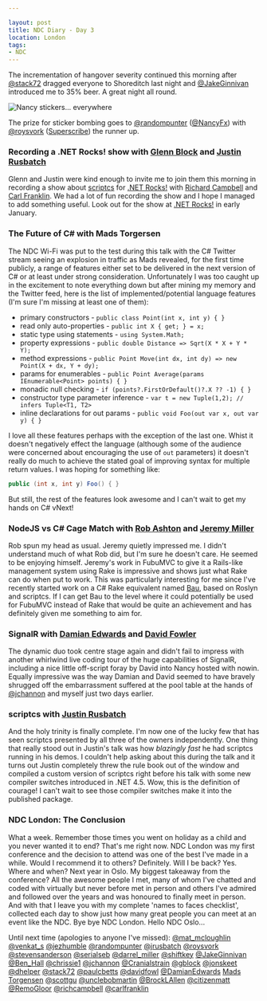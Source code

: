 ```yaml
---

layout: post
title: NDC Diary - Day 3
location: London
tags:
- NDC
---
```


The incrementation of hangover severity continued this morning after [@stack72](https://twitter.com/stack72) dragged everyone to Shoreditch last night and [@JakeGinnivan](https://twitter.com/JakeGinnivan) introduced me to 35% beer. A great night all round.

![Nancy stickers... everywhere](http://adamralph.com/img/nancy-stickers-everywhere.jpg)

The prize for sticker bombing goes to [@randompunter](https://twitter.com/randompunter) ([@NancyFx](https://twitter.com/NancyFx)) with [@roysvork](https://twitter.com/roysvork) ([Superscribe](http://superscribe.org/)) the runner up.

### Recording a .NET Rocks! show with [Glenn Block](https://twitter.com/gblock) and [Justin Rusbatch](https://twitter.com/jrusbatch)

Glenn and Justin were kind enough to invite me to join them this morning in recording a show about [scriptcs](http://scriptcs.net/) for [.NET Rocks!](http://www.dotnetrocks.com/) with [Richard Campbell](https://twitter.com/richcampbell) and [Carl Franklin](https://twitter.com/carlfranklin). We had a lot of fun recording the show and I hope I managed to add something useful. Look out for the show at [.NET Rocks!](http://www.dotnetrocks.com/) in early January.  

<!--excerpt-->

### The Future of C# with Mads Torgersen

The NDC Wi-Fi was put to the test during this talk with the C# Twitter stream seeing an explosion in traffic as Mads revealed, for the first time publicly, a range of features either set to be delivered in the next version of C# or at least under strong consideration. Unfortunately I was too caught up in the excitement to note everything down but after mining my memory and the Twitter feed, here is the list of implemented/potential language features (I'm sure I'm missing at least one of them):

* primary constructors - `public class Point(int x, int y) { }`
* read only auto-properties - `public int X { get; } = x;`
* static type using statements - `using System.Math;`
* property expressions - `public double Distance => Sqrt(X * X + Y * Y);`
* method expressions - `public Point Move(int dx, int dy) => new Point(X + dx, Y + dy);`
* params for enumerables - `public Point Average(params IEnumerable<Point> points) { }`
* monadic null checking - `if (points?.FirstOrDefault()?.X ?? -1) { }`
* constructor type parameter inference - `var t = new Tuple(1,2); // infers Tuple<T1, T2>`
* inline declarations for out params - `public void Foo(out var x, out var y) { }`

I love all these features perhaps with the exception of the last one. Whist it doesn't negatively effect the language (although some of the audience were concerned about encouraging the use of `out` parameters) it doesn't really do much to achieve the stated goal of improving syntax for multiple return values. I was hoping for something like:

```C#
public (int x, int y) Foo() { }
```

But still, the rest of the features look awesome and I can't wait to get my hands on C# vNext!

### NodeJS vs C# Cage Match with [Rob Ashton](https://twitter.com/RobAshton) and [Jeremy Miller](https://twitter.com/jeremydmiller)

Rob spun my head as usual. Jeremy quietly impressed me. I didn't understand much of what Rob did, but I'm sure he doesn't care. He seemed to be enjoying himself. Jeremy's work in FubuMVC to give it a Rails-like management system using Rake is impressive and shows just what Rake can do when put to work. This was particularly interesting for me since I've recently started work on a C# Rake equivalent named [Bau](https://github.com/bau-build/bau), based on Roslyn and scriptcs. If I can get Bau to the level where it could potentially be used for FubuMVC instead of Rake that would be quite an achievement and has definitely given me something to aim for.

### SignalR with [Damian Edwards](https://twitter.com/DamianEdwards) and [David Fowler](https://twitter.com/davidfowl)

The dynamic duo took centre stage again and didn't fail to impress with another whirlwind live coding tour of the huge capabilities of SignalR, including a nice little off-script foray by David into Nancy hosted with nowin. Equally impressive was the way Damian and David seemed to have bravely shrugged off the embarrassment suffered at the pool table at the hands of [@jchannon](https://twitter.com/jchannon) and myself just two days earlier.

### scriptcs with [Justin Rusbatch](https://twitter.com/jrusbatch)

And the holy trinity is finally complete. I'm now one of the lucky few that has seen scriptcs presented by all three of the owners independently. One thing that really stood out in Justin's talk was how *blazingly fast* he had scriptcs running in his demos. I couldn't help asking about this during the talk and it turns out Justin completely threw the rule book out of the window and compiled a custom version of scriptcs right before his talk with some new compiler switches introduced in .NET 4.5. Wow, this is the definition of courage! I can't wait to see those compiler switches make it into the published package.  

### NDC London: The Conclusion

What a week. Remember those times you went on holiday as a child and you never wanted it to end? That's me right now. NDC London was my first conference and the decision to attend was one of the best I've made in a while. Would I recommend it to others? Definitely. Will I be back? Yes. Where and when? Next year in Oslo. My biggest takeaway from the conference? All the awesome people I met, many of whom I've chatted and coded with virtually but never before met in person and others I've admired and followed over the years and was honoured to finally meet in person. And with that I leave you with my complete 'names to faces checklist', collected each day to show just how many great people you can meet at an event like the NDC. Bye bye NDC London. Hello NDC Oslo...


Until next time (apologies to anyone I've missed):
[@mat_mcloughlin](https://twitter.com/mat_mcloughlin) [@venkat_s](https://twitter.com/venkat_s) [@jezhumble](https://twitter.com/jezhumble) [@randompunter](https://twitter.com/randompunter) [@jrusbatch](https://twitter.com/jrusbatch) [@roysvork](https://twitter.com/roysvork) [@stevensanderson](https://twitter.com/stevensanderson) [@serialseb](https://twitter.com/serialseb) [@darrel_miller](https://twitter.com/darrel_miller) [@shiftkey](https://twitter.com/shiftkey) [@JakeGinnivan](https://twitter.com/JakeGinnivan) [@Ben_Hall](https://twitter.com/Ben_Hall) [@chrissie1](https://twitter.com/chrissie1) [@jchannon](https://twitter.com/jchannon) [@Cranialstrain](https://twitter.com/Cranialstrain) [@gblock](https://twitter.com/gblock) [@jonskeet](https://twitter.com/jonskeet) [@dhelper](https://twitter.com/dhelper) [@stack72](https://twitter.com/stack72) [@paulcbetts](https://twitter.com/paulcbetts) [@davidfowl](https://twitter.com/davidfowl) [@DamianEdwards](https://twitter.com/DamianEdwards) [Mads Torgensen](https://www.google.co.uk/search?q=mads+torgensen) [@scottgu](https://twitter.com/scottgu) [@unclebobmartin](https://twitter.com/unclebobmartin) [@BrockLAllen](https://twitter.com/BrockLAllen) [@citizenmatt](https://twitter.com/citizenmatt) [@RemoGloor](https://twitter.com/RemoGloor) [@richcampbell](https://twitter.com/richcampbell) [@carlfranklin](https://twitter.com/carlfranklin)